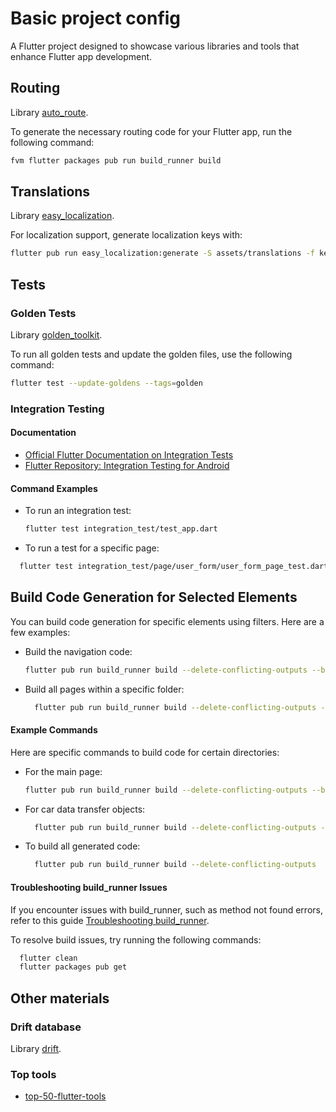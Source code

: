 # Basic project config

A Flutter project designed to showcase various libraries and tools that enhance Flutter app development.

## Routing
Library [auto_route](https://pub.dev/packages/auto_route).

To generate the necessary routing code for your Flutter app, run the following command:

```bash
fvm flutter packages pub run build_runner build
```

## Translations

Library [easy_localization](https://pub.dev/packages/easy_localization).

For localization support, generate localization keys with:

```bash
flutter pub run easy_localization:generate -S assets/translations -f keys -o locale_keys.g.dart

```
## Tests

### Golden Tests
Library [golden_toolkit](https://pub.dev/documentation/golden_toolkit/latest/).

To run all golden tests and update the golden files, use the following command:
  ```bash
  flutter test --update-goldens --tags=golden
  ```

### Integration Testing
#### Documentation

- [Official Flutter Documentation on Integration Tests](https://docs.flutter.dev/testing/integration-tests)
- [Flutter Repository: Integration Testing for Android](https://github.com/flutter/flutter/tree/main/packages/integration_test#android-device-testing)

#### Command Examples

- To run an integration test:
  ```bash
  flutter test integration_test/test_app.dart
  ```
- To run a test for a specific page:

```bash
  flutter test integration_test/page/user_form/user_form_page_test.dart
```

## Build Code Generation for Selected Elements
You can build code generation for specific elements using filters. Here are a few examples:

- Build the navigation code:
  ```bash
  flutter pub run build_runner build --delete-conflicting-outputs --build-filter 'lib/presentation/navigation/*.dart'

  ```
- Build all pages within a specific folder:

    ```bash
      flutter pub run build_runner build --delete-conflicting-outputs --build-filter 'lib/presentation/page/{page}/*.dart'
    
    ```
    
#### Example Commands
Here are specific commands to build code for certain directories:
- For the main page:
  ```bash
  flutter pub run build_runner build --delete-conflicting-outputs --build-filter 'lib/presentation/page/main/*.dart'
  ```
- For car data transfer objects:

    ```bash
      flutter pub run build_runner build --delete-conflicting-outputs --build-filter 'lib/data/cars/dto/*.dart'
    ```
- To build all generated code:

    ```bash
      flutter pub run build_runner build --delete-conflicting-outputs
    
    ```
#### Troubleshooting build_runner Issues
If you encounter issues with build_runner, such as method not found errors, refer to this guide [Troubleshooting build_runner](https://docs.flutter.dev/testing/integration-tests).

To resolve build issues, try running the following commands:

```bash
  flutter clean
  flutter packages pub get
```
## Other materials

### Drift database

Library [drift](https://drift.simonbinder.eu/docs/getting-started/).

### Top tools

- [top-50-flutter-tools](https://apexive.com/post/top-50-flutter-tools)

```

```

    